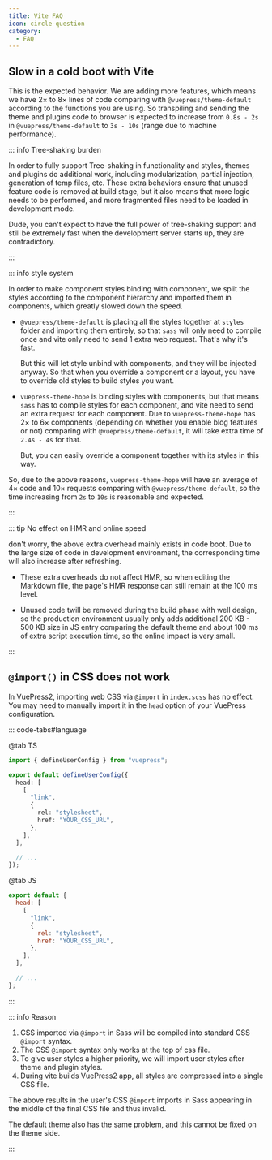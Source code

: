 ```yaml
---
title: Vite FAQ
icon: circle-question
category:
  - FAQ
---
```


## Slow in a cold boot with Vite

This is the expected behavior. We are adding more features, which means we have 2× to 8× lines of code comparing with `@vuepress/theme-default` according to the functions you are using. So transpiling and sending the theme and plugins code to browser is expected to increase from `0.8s - 2s` in `@vuepress/theme-default` to `3s - 10s` (range due to machine performance).

::: info Tree-shaking burden

In order to fully support Tree-shaking in functionality and styles, themes and plugins do additional work, including modularization, partial injection, generation of temp files, etc. These extra behaviors ensure that unused feature code is removed at build stage, but it also means that more logic needs to be performed, and more fragmented files need to be loaded in development mode.

Dude, you can't expect to have the full power of tree-shaking support and still be extremely fast when the development server starts up, they are contradictory.

:::

::: info style system

In order to make component styles binding with component, we split the styles according to the component hierarchy and imported them in components, which greatly slowed down the speed.

- `@vuepress/theme-default` is placing all the styles together at `styles` folder and importing them entirely, so that `sass` will only need to compile once and vite only need to send 1 extra web request. That's why it's fast.

  But this will let style unbind with components, and they will be injected anyway. So that when you override a component or a layout, you have to override old styles to build styles you want.

- `vuepress-theme-hope` is binding styles with components, but that means `sass` has to compile styles for each component, and vite need to send an extra request for each component. Due to `vuepress-theme-hope` has 2× to 6× components (depending on whether you enable blog features or not) comparing with `@vuepress/theme-default`, it will take extra time of `2.4s - 4s` for that.

  But, you can easily override a component together with its styles in this way.

So, due to the above reasons, `vuepress-theme-hope` will have an average of 4× code and 10× requests comparing with `@vuepress/theme-default`, so the time increasing from `2s` to `10s` is reasonable and expected.

:::

::: tip No effect on HMR and online speed

don't worry, the above extra overhead mainly exists in code boot. Due to the large size of code in development environment, the corresponding time will also increase after refreshing.

- These extra overheads do not affect HMR, so when editing the Markdown file, the page's HMR response can still remain at the 100 ms level.

- Unused code twill be removed during the build phase with well design, so the production environment usually only adds additional 200 KB - 500 KB size in JS entry comparing the default theme and about 100 ms of extra script execution time, so the online impact is very small.

:::

## `@import()` in CSS does not work

In VuePress2, importing web CSS via `@import` in `index.scss` has no effect. You may need to manually import it in the `head` option of your VuePress configuration.

<!-- ```js 5-13}
import { defineUserConfig } from "vuepress";

export default defineUserConfig({
  head: [
    [
      "link",
      {
        rel: "preload",
        as: "style",
        onload: 'this.onload=null;this.rel="stylesheet"',
        href: "//at.alicdn.com/t/c/font_2410206_5vb9zlyghj.css",
      },
    ],
  ],

  // ...
});
``` -->

::: code-tabs#language

@tab TS

```ts {5-11}
import { defineUserConfig } from "vuepress";

export default defineUserConfig({
  head: [
    [
      "link",
      {
        rel: "stylesheet",
        href: "YOUR_CSS_URL",
      },
    ],
  ],

  // ...
});
```

@tab JS

```js {3-9}
export default {
  head: [
    [
      "link",
      {
        rel: "stylesheet",
        href: "YOUR_CSS_URL",
      },
    ],
  ],

  // ...
};
```

:::

::: info Reason

1. CSS imported via `@import` in Sass will be compiled into standard CSS `@import` syntax.
1. The CSS `@import` syntax only works at the top of css file.
1. To give user styles a higher priority, we will import user styles after theme and plugin styles.
1. During vite builds VuePress2 app, all styles are compressed into a single CSS file.

The above results in the user's CSS `@import` imports in Sass appearing in the middle of the final CSS file and thus invalid.

The default theme also has the same problem, and this cannot be fixed on the theme side.

:::
